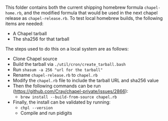 This folder contains both the current shipping homebrew formula `chapel-home.rb`, 
and the modified formula that would be used in the next chapel release as 
`chapel-release.rb`.  To test local homebrew builds, the following items are 
needed: 
 - A Chapel tarball 
 - The sha256 for that tarball

 The steps used to do this on a local system are as follows: 
 - Clone Chapel source 
 - Build the tarball via `./util/cron/create_tarball.bash`
 - Run `shasum -a 256 "url for the tarball"`
 - Rename `chapel-release.rb` to `chapel.rb` 
 - Modify the `chapel.rb` file to include the tarball URL and sha256 value
 - Then the following commands can be run (https://github.com/Cray/chapel-private/issues/2866): 
   - `brew install --build-from-source chapel.rb`
 - Finally, the install can be validated by running: 
   - `chpl --version`
   - Compile and run pidigits